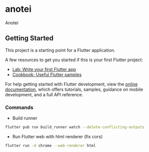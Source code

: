 # anotei

Anotei

## Getting Started

This project is a starting point for a Flutter application.

A few resources to get you started if this is your first Flutter project:

- [Lab: Write your first Flutter app](https://docs.flutter.dev/get-started/codelab)
- [Cookbook: Useful Flutter samples](https://docs.flutter.dev/cookbook)

For help getting started with Flutter development, view the
[online documentation](https://docs.flutter.dev/), which offers tutorials,
samples, guidance on mobile development, and a full API reference.

### Commands

- Build runner

```bash
flutter pub run build_runner watch --delete-conflicting-outputs
```

- Run Flutter web with html renderer (fix cors)

```bash
flutter run -d chrome --web-renderer html
```